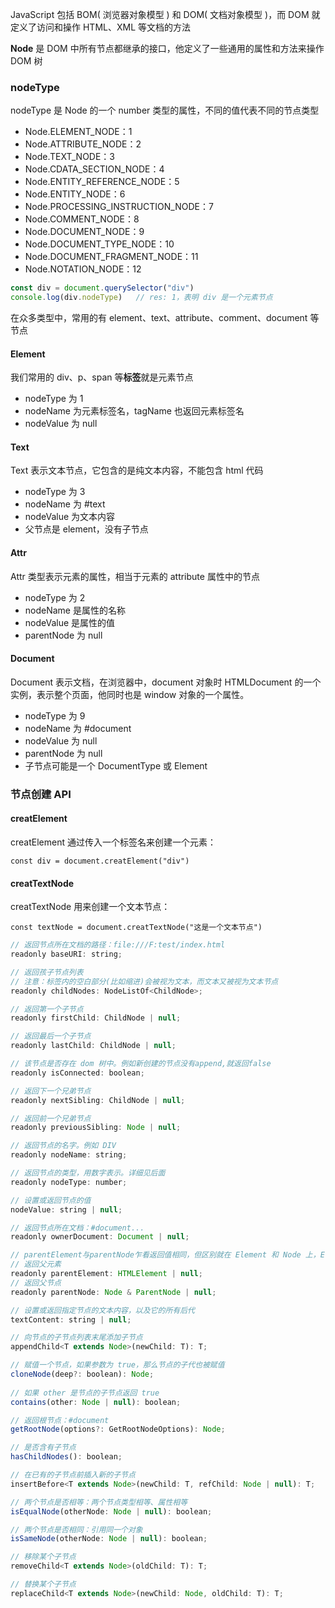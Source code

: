 JavaScript 包括 BOM( 浏览器对象模型 ) 和 DOM( 文档对象模型 )，而 DOM 就定义了访问和操作 HTML、XML 等文档的方法

**Node** 是 DOM 中所有节点都继承的接口，他定义了一些通用的属性和方法来操作 DOM 树

### nodeType

nodeType 是 Node 的一个 number 类型的属性，不同的值代表不同的节点类型

- Node.ELEMENT_NODE：1
- Node.ATTRIBUTE_NODE：2
- Node.TEXT_NODE：3
- Node.CDATA_SECTION_NODE：4
- Node.ENTITY_REFERENCE_NODE：5
- Node.ENTITY_NODE：6
- Node.PROCESSING_INSTRUCTION_NODE：7
- Node.COMMENT_NODE：8
- Node.DOCUMENT_NODE：9
- Node.DOCUMENT_TYPE_NODE：10
- Node.DOCUMENT_FRAGMENT_NODE：11
- Node.NOTATION_NODE：12 

```javascript
const div = document.querySelector("div")
console.log(div.nodeType)	// res: 1，表明 div 是一个元素节点
```

在众多类型中，常用的有 element、text、attribute、comment、document 等节点

#### Element

我们常用的 div、p、span 等**标签**就是元素节点

- nodeType 为 1
- nodeName 为元素标签名，tagName 也返回元素标签名
- nodeValue 为 null

#### Text

Text 表示文本节点，它包含的是纯文本内容，不能包含 html 代码

- nodeType 为 3
- nodeName 为 #text
- nodeValue 为文本内容
- 父节点是 element，没有子节点

#### Attr

Attr 类型表示元素的属性，相当于元素的 attribute 属性中的节点

- nodeType 为 2
- nodeName 是属性的名称
- nodeValue 是属性的值
- parentNode 为 null 

#### Document

Document 表示文档，在浏览器中，document 对象时 HTMLDocument 的一个实例，表示整个页面，他同时也是 window 对象的一个属性。

- nodeType 为 9
- nodeName 为 #document
- nodeValue 为 null
- parentNode 为 null
- 子节点可能是一个 DocumentType 或 Element

### 节点创建 API

#### creatElement

creatElement 通过传入一个标签名来创建一个元素：

`const div = document.creatElement("div")`

#### creatTextNode

creatTextNode 用来创建一个文本节点：

`const textNode = document.creatTextNode("这是一个文本节点")`

































```javascript
// 返回节点所在文档的路径：file:///F:test/index.html
readonly baseURI: string;

// 返回孩子节点列表
// 注意：标签内的空白部分(比如缩进)会被视为文本，而文本又被视为文本节点
readonly childNodes: NodeListOf<ChildNode>;

// 返回第一个子节点
readonly firstChild: ChildNode | null;

// 返回最后一个子节点
readonly lastChild: ChildNode | null;

// 该节点是否存在 dom 树中。例如新创建的节点没有append,就返回false
readonly isConnected: boolean;

// 返回下一个兄弟节点
readonly nextSibling: ChildNode | null;

// 返回前一个兄弟节点
readonly previousSibling: Node | null;

// 返回节点的名字。例如 DIV
readonly nodeName: string;

// 返回节点的类型，用数字表示。详细见后面
readonly nodeType: number;

// 设置或返回节点的值
nodeValue: string | null;

// 返回节点所在文档：#document...
readonly ownerDocument: Document | null;

// parentElement与parentNode乍看返回值相同，但区别就在 Element 和 Node 上，Element 属于 Node，当父节点不是 Element 时，差别就出来了
// 返回父元素
readonly parentElement: HTMLElement | null;
// 返回父节点
readonly parentNode: Node & ParentNode | null;

// 设置或返回指定节点的文本内容，以及它的所有后代
textContent: string | null;

// 向节点的子节点列表末尾添加子节点
appendChild<T extends Node>(newChild: T): T;

// 赋值一个节点，如果参数为 true，那么节点的子代也被赋值
cloneNode(deep?: boolean): Node;
          
// 如果 other 是节点的子节点返回 true
contains(other: Node | null): boolean;

// 返回根节点：#document
getRootNode(options?: GetRootNodeOptions): Node;

// 是否含有子节点
hasChildNodes(): boolean;

// 在已有的子节点前插入新的子节点
insertBefore<T extends Node>(newChild: T, refChild: Node | null): T;

// 两个节点是否相等：两个节点类型相等、属性相等
isEqualNode(otherNode: Node | null): boolean;

// 两个节点是否相同：引用同一个对象
isSameNode(otherNode: Node | null): boolean;

// 移除某个子节点
removeChild<T extends Node>(oldChild: T): T;

// 替换某个子节点
replaceChild<T extends Node>(newChild: Node, oldChild: T): T;
```


